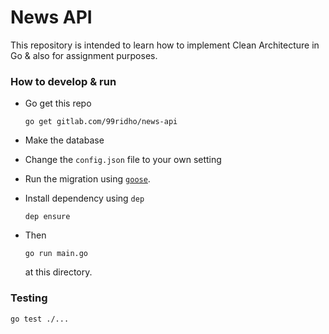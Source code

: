 # News API

This repository is intended to learn how to implement Clean Architecture in Go & also for assignment purposes.

### How to develop & run

* Go get this repo

    ```
    go get gitlab.com/99ridho/news-api
    ```

* Make the database
* Change the `config.json` file to your own setting
* Run the migration using [`goose`](https://github.com/pressly/goose).
* Install dependency using `dep`

    ```
    dep ensure
    ```

* Then

    ```
    go run main.go
    ```

    at this directory.

### Testing

```
go test ./...
```